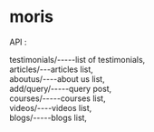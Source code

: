 # moris


API :



   testimonials/-----list of testimonials,<br>
   articles/---articles list,<br>
   aboutus/----about us list,<br>
   add/query/-----query post,<br>
   courses/-----courses list,<br>
   videos/----videos list,<br>
   blogs/-----blogs list,<br>
